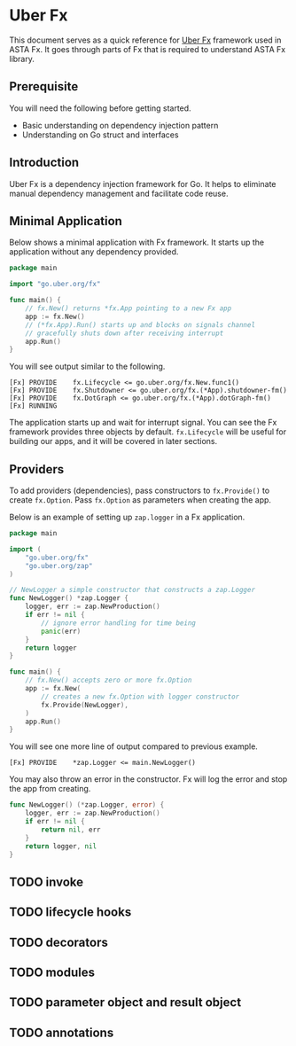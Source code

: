 # Uber Fx

This document serves as a quick reference for [Uber Fx](https://github.com/uber-go/fx) framework used in ASTA Fx. It
goes through parts of Fx that is required to understand ASTA Fx library.

## Prerequisite

You will need the following before getting started.

- Basic understanding on dependency injection pattern
- Understanding on Go struct and interfaces

## Introduction

Uber Fx is a dependency injection framework for Go. It helps to eliminate manual dependency management and facilitate
code reuse.

## Minimal Application

Below shows a minimal application with Fx framework. It starts up the application without any dependency provided.

```go
package main

import "go.uber.org/fx"

func main() {
	// fx.New() returns *fx.App pointing to a new Fx app
	app := fx.New()
	// (*fx.App).Run() starts up and blocks on signals channel
	// gracefully shuts down after receiving interrupt
	app.Run()
}
```

You will see output similar to the following.

```
[Fx] PROVIDE    fx.Lifecycle <= go.uber.org/fx.New.func1()
[Fx] PROVIDE    fx.Shutdowner <= go.uber.org/fx.(*App).shutdowner-fm()
[Fx] PROVIDE    fx.DotGraph <= go.uber.org/fx.(*App).dotGraph-fm()
[Fx] RUNNING
```

The application starts up and wait for interrupt signal. You can see the Fx framework provides three objects by default.
`fx.Lifecycle` will be useful for building our apps, and it will be covered in later sections.

## Providers

To add providers (dependencies), pass constructors to `fx.Provide()` to create `fx.Option`. Pass `fx.Option` as
parameters when creating the app.

Below is an example of setting up `zap.logger` in a Fx application.

```go
package main

import (
	"go.uber.org/fx"
	"go.uber.org/zap"
)

// NewLogger a simple constructor that constructs a zap.Logger
func NewLogger() *zap.Logger {
	logger, err := zap.NewProduction()
	if err != nil {
		// ignore error handling for time being
		panic(err)
	}
	return logger
}

func main() {
	// fx.New() accepts zero or more fx.Option
	app := fx.New(
		// creates a new fx.Option with logger constructor
		fx.Provide(NewLogger),
	)
	app.Run()
}
```

You will see one more line of output compared to previous example.

```
[Fx] PROVIDE    *zap.Logger <= main.NewLogger()
```

You may also throw an error in the constructor. Fx will log the error and stop the app from creating.

```go
func NewLogger() (*zap.Logger, error) {
	logger, err := zap.NewProduction()
	if err != nil {
		return nil, err
	}
	return logger, nil
}
```

## TODO invoke

## TODO lifecycle hooks

## TODO decorators

## TODO modules

## TODO parameter object and result object

## TODO annotations